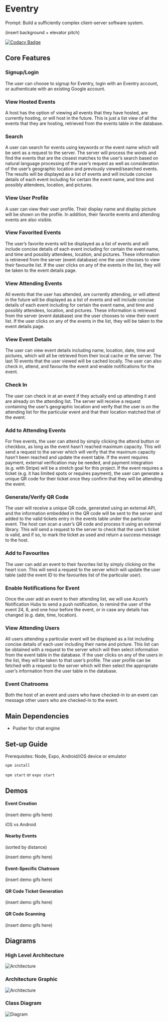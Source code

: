 # Eventry

Prompt: Build a sufficiently complex client-server software system.

(insert background + elevator pitch)

[![Codacy Badge](https://api.codacy.com/project/badge/Grade/ac2466330e8e42d2be7976ac9cfda042)](https://www.codacy.com/app/nancyjiang10/eventry_2?utm_source=github.com&amp;utm_medium=referral&amp;utm_content=jnancy/eventry&amp;utm_campaign=Badge_Grade)


## Core Features

### Signup/Login
The user can choose to signup for Eventry, login with an Eventry account, or authenticate with an existing Google account.

### View Hosted Events
A host has the option of viewing all events that they have hosted, are currently hosting, or will host in the future. This is just a list view of all the events that they are hosting, retrieved from the events table in the database.

### Search
A user can search for events using keywords or the event name which will be sent as a request to the server. The server will process the words and find the events that are the closest matches to the user’s search based on natural language processing of the user’s request as well as consideration of the user’s geographic location and previously viewed/searched events. The results will be displayed as a list of events and will include concise details of each event including for certain the event name, and time and possibly attendees, location, and pictures.

### View User Profile
A user can view their user profile. Their display name and display picture will be shown on the profile. In addition, their favorite events and attending events are also visible.

### View Favorited Events
The user’s favorite events will be displayed as a list of events and will include concise details of each event including for certain the event name, and time and possibly attendees, location, and pictures. These information is retrieved from the server (event database) one the user chooses to view their favourite list. If the user clicks on any of the events in the list, they will be taken to the event details page.

### View Attending Events

All events that the user has attended, are currently attending, or will attend in the future will be
displayed as a list of events and will include concise details of each event including for certain
the event name, and time and possibly attendees, location, and pictures. These information is retrieved from the server (event database) one the user chooses to view their event list. If the user clicks on any of the events in the list, they will be taken to the event details page.

### View Event Details
The user can view event details including name, location, date, time and pictures, which will all be retrieved from their local cache or the server. The last 10 events that the user viewed will be cached locally. The user can also check in, attend, and favourite the event and enable notifications for the event.

### Check In
The user can check in at an event if they actually end up attending it and are already on the attending list. The server will receive a request containing the user’s geographic location and verify that the user is on the attending list for the particular event and that their location matched that of the event.

### Add to Attending Events
For free events, the user can attend by simply clicking the attend button or checkbox, as long as the event hasn’t reached maximum capacity. This will send a request to the server which will verify that the maximum capacity hasn’t been reached and update the event table. If the event requires payment, external verification may be needed, and payment integration (e.g. with Stripe) will be a stretch goal for this project. If the event requires a ticket (e.g. it has limited spots or requires payment), the user can generate a unique QR code for their ticket once they confirm that they will be attending the event.

### Generate/Verify QR Code
The user will receive a unique QR code, generated using an external API, and the information embedded in the QR code will be sent to the server and added to the valid tickets entry in the events table under the particular event. The host can scan a user’s QR code and process it using an external library. This will send a request to the server to check that the user’s ticket is valid, and if so, to mark the ticket as used and return a success message to the host.

### Add to Favourites
The user can add an event to their favorites list by simply clicking on the heart icon. This will
send a request to the server which will update the user table (add the event ID to the favourites
list of the particular user).


### Enable Notifications for Event
Once the user add an event to their attending list, we will use Azure’s Notification Hubs to send a push notification, to remind the user of the event 24, 8, and one hour before the event, or in case any details has changed (e.g. date, time, location).

### View Attending Users
All users attending a particular event will be displayed as a list including concise details of each user including their name and picture. This list can be obtained with a request to the server which will then select information from the event table in the database. If the user clicks on any of the users in the list, they will be taken to that user’s profile. The user profile can be fetched with a request to the server which will then select the appropriate user’s information from the user table in the database.


### Event Chatrooms
Both the host of an event and users who have checked-in to an event can message other users who are checked-in to the event.


## Main Dependencies
- Pusher for chat engine


## Set-up Guide

Prerequisites: Node, Expo, Android/iOS device or emulator

`npm install`

`npm start` or `expo start`

## Demos

#### Event Creation

(insert demo gifs here)

iOS vs Android

#### Nearby Events

(sorted by distance)

(insert demo gifs here)

#### Event-Specific Chatroom

(insert demo gifs here)

#### QR Code Ticket Generation

(insert demo gifs here)

#### QR Code Scanning

(insert demo gifs here)

## Diagrams

### High Level Architecture

![Architecture](pics/Architecture.png)

### Architecture Graphic
![Architecture](pics/ArchitectureGraphic.png)

### Class Diagram

![Diagram](pics/Class-Diagram.jpg)
